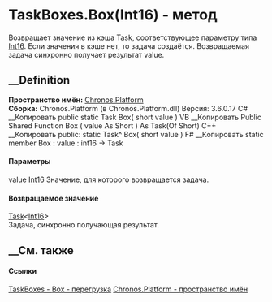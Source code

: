 # TaskBoxes.Box(Int16) - метод
Возвращает значение из кэша Task<bool>, соответствующее параметру типа
[Int16](https://learn.microsoft.com/dotnet/api/system.int16). Если значения в
кэше нет, то задача создаётся. Возвращаемая задача синхронно получает
результат value.
## __Definition
 **Пространство имён:** [Chronos.Platform](N_Chronos_Platform.htm)  
 **Сборка:** Chronos.Platform (в Chronos.Platform.dll) Версия: 3.6.0.17
C# __Копировать
     public static Task<short> Box(
    	short value
    )
VB __Копировать
     Public Shared Function Box ( 
    	value As Short
    ) As Task(Of Short)
C++ __Копировать
     public:
    static Task<short>^ Box(
    	short value
    )
F# __Копировать
     static member Box : 
            value : int16 -> Task<int16> 
#### Параметры
value [Int16](https://learn.microsoft.com/dotnet/api/system.int16)
    Значение, для которого возвращается задача.
#### Возвращаемое значение
[Task](https://learn.microsoft.com/dotnet/api/system.threading.tasks.task-1)<[Int16](https://learn.microsoft.com/dotnet/api/system.int16)>  
Задача, синхронно получающая результат.
##  __См. также
#### Ссылки
[TaskBoxes - ](T_Chronos_Platform_TaskBoxes.htm)
[Box - перегрузка](Overload_Chronos_Platform_TaskBoxes_Box.htm)
[Chronos.Platform - пространство имён](N_Chronos_Platform.htm)
